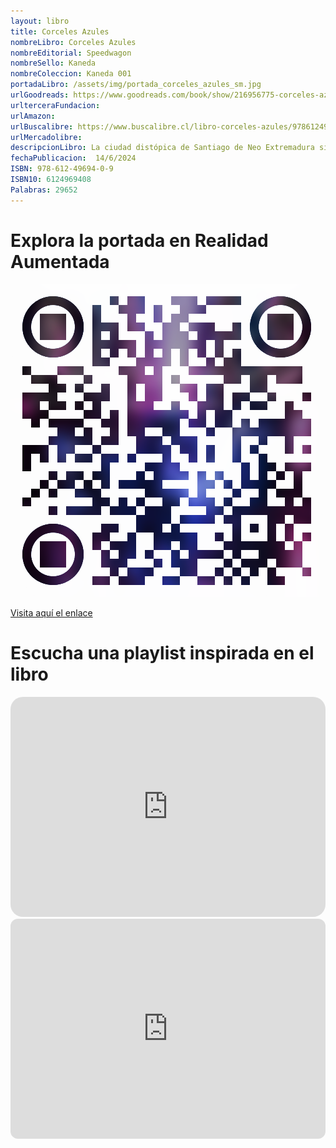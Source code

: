 ```yaml
---
layout: libro
title: Corceles Azules
nombreLibro: Corceles Azules
nombreEditorial: Speedwagon
nombreSello: Kaneda
nombreColeccion: Kaneda 001 
portadaLibro: /assets/img/portada_corceles_azules_sm.jpg
urlGoodreads: https://www.goodreads.com/book/show/216956775-corceles-azules
urlterceraFundacion:
urlAmazon:
urlBuscalibre: https://www.buscalibre.cl/libro-corceles-azules/9786124969409/p/62891003?afiliado=5f3005ee34e5858176c9
urlMercadolibre:
descripcionLibro: La ciudad distópica de Santiago de Neo Extremadura sirve de fondo para doce historias, publicadas a lo largo de cinco años en diversas revistas, tanto en inglés como en español, que poco a poco mapean una realidad tecnológica y obscura. Personajes periféricos no abandonan la esperanza en una urbe decadente, pero terminan explorando la soledad, la alienación y la muerte en un mundo cruel y de fracasos frecuentes. Un veterano de guerra que percibe el tiempo de forma alterada, una pintora que enfrenta la tragedia junto a su ginoide, un anciano chinchinero atacado por el sistema, una química que se ve obligada a trabajar con la mafia y muchas otras personas ordinarias protagonizan un homenaje ciberpunk a las historias Pulp y Noir, en una narrativa no lineal tejida con cuidado por años.
fechaPublicacion:  14/6/2024
ISBN: 978-612-49694-0-9 
ISBN10: 6124969408
Palabras: 29652
---
```


# Explora la portada en Realidad Aumentada
<div class="row my-3">
	<div class="col-md-3">
		<a href="https://adobeaero.app.link/5lYh5UF8hNb">
			<img src="/assets/img/ar_corceles_azules.png" alt="Enlace Adobe Aero: https://adobeaero.app.link/5lYh5UF8hNb" class="rounded shadow border w-100">
		</a>
		<p><a href="https://adobeaero.app.link/5lYh5UF8hNb" target="_blank">Visita aquí el enlace</a>   </p>
	</div>
</div>

# Escucha una playlist inspirada en el libro
<div class="row my-3">
	<div class="col-md-6">
		<iframe id='AmazonMusicEmbed68bdd5265623469b91302a01865b824fc2l0' src='https://music.amazon.com/embed/68bdd5265623469b91302a01865b824fc2l0/?id=CsJNafSlUH&marketplaceId=ART4WZ8MWBX2Y&musicTerritory=CL' width='100%' height='352px' frameBorder='0' style='border-radius:20px;max-width:'></iframe>
	</div>
		<div class="col-md-6">
		<iframe style="border-radius:12px" src="https://open.spotify.com/embed/playlist/7pth7afV50DWyZFXNTFbjQ?utm_source=generator" width="100%" height="352" frameBorder="0" allowfullscreen="" allow="autoplay; clipboard-write; encrypted-media; fullscreen; picture-in-picture" loading="lazy"></iframe>
	</div>
</div>